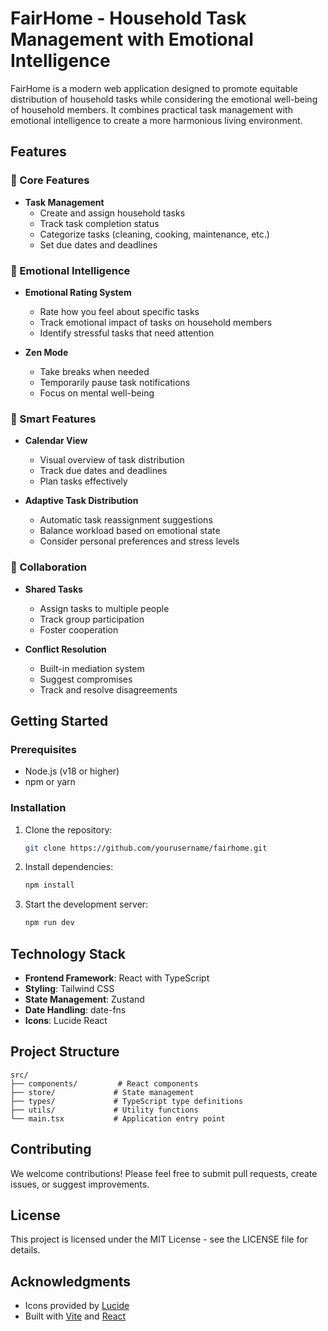 # FairHome - Household Task Management with Emotional Intelligence

FairHome is a modern web application designed to promote equitable distribution of household tasks while considering the emotional well-being of household members. It combines practical task management with emotional intelligence to create a more harmonious living environment.

## Features

### 🎯 Core Features

- **Task Management**
  - Create and assign household tasks
  - Track task completion status
  - Categorize tasks (cleaning, cooking, maintenance, etc.)
  - Set due dates and deadlines

### 🧠 Emotional Intelligence

- **Emotional Rating System**
  - Rate how you feel about specific tasks
  - Track emotional impact of tasks on household members
  - Identify stressful tasks that need attention

- **Zen Mode**
  - Take breaks when needed
  - Temporarily pause task notifications
  - Focus on mental well-being

### 📅 Smart Features

- **Calendar View**
  - Visual overview of task distribution
  - Track due dates and deadlines
  - Plan tasks effectively

- **Adaptive Task Distribution**
  - Automatic task reassignment suggestions
  - Balance workload based on emotional state
  - Consider personal preferences and stress levels

### 🤝 Collaboration

- **Shared Tasks**
  - Assign tasks to multiple people
  - Track group participation
  - Foster cooperation

- **Conflict Resolution**
  - Built-in mediation system
  - Suggest compromises
  - Track and resolve disagreements

## Getting Started

### Prerequisites

- Node.js (v18 or higher)
- npm or yarn

### Installation

1. Clone the repository:
   ```bash
   git clone https://github.com/yourusername/fairhome.git
   ```

2. Install dependencies:
   ```bash
   npm install
   ```

3. Start the development server:
   ```bash
   npm run dev
   ```

## Technology Stack

- **Frontend Framework**: React with TypeScript
- **Styling**: Tailwind CSS
- **State Management**: Zustand
- **Date Handling**: date-fns
- **Icons**: Lucide React

## Project Structure

```
src/
├── components/         # React components
├── store/             # State management
├── types/             # TypeScript type definitions
├── utils/             # Utility functions
└── main.tsx           # Application entry point
```

## Contributing

We welcome contributions! Please feel free to submit pull requests, create issues, or suggest improvements.

## License

This project is licensed under the MIT License - see the LICENSE file for details.

## Acknowledgments

- Icons provided by [Lucide](https://lucide.dev/)
- Built with [Vite](https://vitejs.dev/) and [React](https://reactjs.org/)